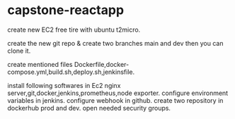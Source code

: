 # capstone-reactapp

create new EC2 free tire with ubuntu t2micro.

create the new git repo & create two branches main and dev then you can clone it.

create mentioned files Dockerfile,docker-compose.yml,build.sh,deploy.sh,jenkinsfile.

install following softwares in Ec2   nginx server,git,docker,jenkins,prometheus,node exporter.
configure environment variables in jenkins.
configure webhook in github.
create two repository in dockerhub prod and dev.
open needed security groups.
